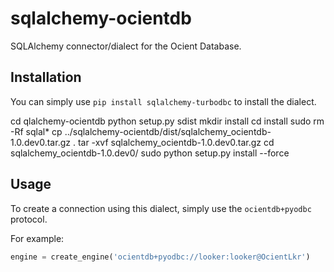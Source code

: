 # sqlalchemy-ocientdb
SQLAlchemy connector/dialect for the Ocient Database.


## Installation
You can simply use
`pip install sqlalchemy-turbodbc`
to install the dialect.

cd qlalchemy-ocientdb
python setup.py sdist
mkdir install
cd install
sudo rm -Rf sqlal*
cp ../sqlalchemy-ocientdb/dist/sqlalchemy_ocientdb-1.0.dev0.tar.gz .
tar -xvf sqlalchemy_ocientdb-1.0.dev0.tar.gz
cd sqlalchemy_ocientdb-1.0.dev0/
sudo python setup.py install --force

## Usage
To create a connection using this dialect, simply use the `ocientdb+pyodbc` protocol.

For example:

```python
engine = create_engine('ocientdb+pyodbc://looker:looker@OcientLkr')
```
